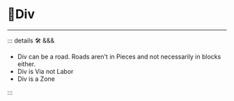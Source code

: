 # 🔻<via>Div</via>

---

<!-- =================================================== -->
<!-- =================================================== -->
<!-- =================================================== -->
<!-- =================================================== -->
<!-- =================================================== -->
::: details 🛠 <dev>&&&</dev>

- Div can be a road. Roads aren't in Pieces and not necessarily in blocks either.
- Div is Via not Labor
- Div is a Zone

:::
